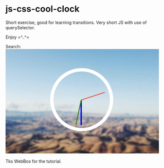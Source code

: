 # js-css-cool-clock

Short exercise, good for learning transitions. 
Very short JS with use of querySelector.

Enjoy =^..^=
  
 Search:
 ![Example Image](kinda-cool-clock.png)



Tks WebBos for the tutorial.